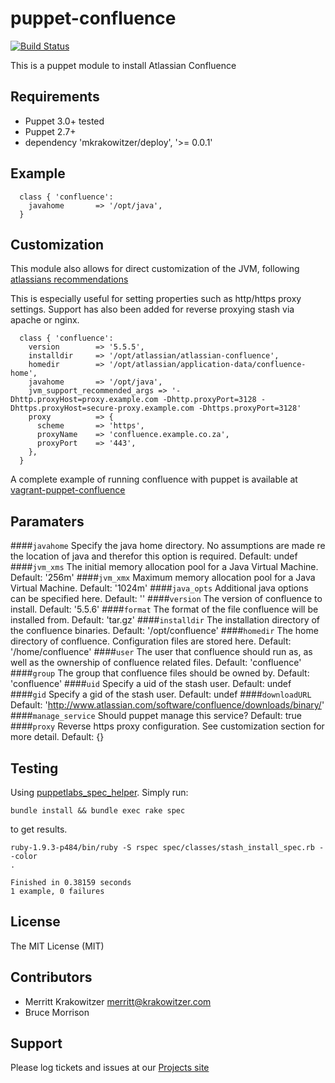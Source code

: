 puppet-confluence
=================
[![Build
Status](https://travis-ci.org/mkrakowitzer/puppet-confluence.svg)](https://travis-ci.org/mkrakowitzer/puppet-confluence)

This is a puppet module to install Atlassian Confluence

Requirements
------------
* Puppet 3.0+ tested 
* Puppet 2.7+
* dependency 'mkrakowitzer/deploy', '>= 0.0.1'

Example
-------
```puppet
  class { 'confluence':
    javahome       => '/opt/java',
  }
```

Customization
-------------
This module also allows for direct customization of the JVM, following [atlassians recommendations](https://confluence.atlassian.com/display/JIRA/Setting+Properties+and+Options+on+Startup)

This is especially useful for setting properties such as http/https proxy settings.
Support has also been added for reverse proxying stash via apache or nginx.

```puppet
  class { 'confluence':
    version        => '5.5.5',
    installdir     => '/opt/atlassian/atlassian-confluence',
    homedir        => '/opt/atlassian/application-data/confluence-home',
    javahome       => '/opt/java',
    jvm_support_recommended_args => '-Dhttp.proxyHost=proxy.example.com -Dhttp.proxyPort=3128 -Dhttps.proxyHost=secure-proxy.example.com -Dhttps.proxyPort=3128'
    proxy          => {
      scheme       => 'https',
      proxyName    => 'confluence.example.co.za',
      proxyPort    => '443',
    },
  }
```

A complete example of running confluence with puppet is available at [vagrant-puppet-confluence](http://github.com/mkrakowitzer/vagrant-puppet-confluence)

Paramaters
----------
####`javahome`
Specify the java home directory. No assumptions are made re the location of java and therefor this option is required. Default: undef
####`jvm_xms`
The initial memory allocation pool for a Java Virtual Machine. Default: '256m'
####`jvm_xmx`
Maximum memory allocation pool for a Java Virtual Machine. Default: '1024m'
####`java_opts`
Additional java options can be specified here. Default: ''
####`version`
The version of confluence to install. Default: '5.5.6'
####`format`
The format of the file confluence will be installed from. Default: 'tar.gz'
####`installdir`
The installation directory of the confluence binaries. Default: '/opt/confluence'
####`homedir`
The home directory of confluence. Configuration files are stored here. Default: '/home/confluence'
####`user`
The user that confluence should run as, as well as the ownership of confluence related files. Default: 'confluence'
####`group`
The group that confluence files should be owned by. Default: 'confluence'
####`uid`
Specify a uid of the stash user. Default: undef
####`gid`
Specify a gid of the stash user. Default: undef
####`downloadURL`
Default: 'http://www.atlassian.com/software/confluence/downloads/binary/'
####`manage_service`
Should puppet manage this service? Default: true
####`proxy`
Reverse https proxy configuration. See customization section for more detail. Default: {}

Testing
-------
Using [puppetlabs_spec_helper](https://github.com/puppetlabs/puppetlabs_spec_helper). Simply run:

```
bundle install && bundle exec rake spec
```

to get results.

```
ruby-1.9.3-p484/bin/ruby -S rspec spec/classes/stash_install_spec.rb --color
.

Finished in 0.38159 seconds
1 example, 0 failures
```
License
-------
The MIT License (MIT)

Contributors
------------
* Merritt Krakowitzer merritt@krakowitzer.com
* Bruce Morrison

Support
-------

Please log tickets and issues at our [Projects site](http://github.com/mkrakowitzer/puppet-confluence)
